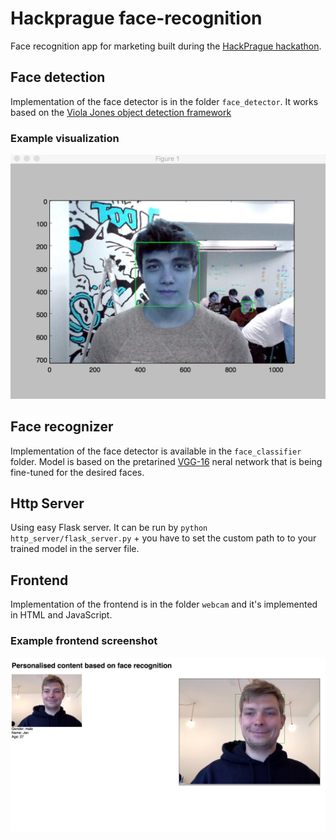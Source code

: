 # Hackprague face-recognition
Face recognition app for marketing built during the [HackPrague hackathon](https://devpost.com/software/hackprague-face-recognition).

## Face detection
Implementation of the face detector is in the folder `face_detector`.
It works based on the [Viola Jones object detection framework](https://en.wikipedia.org/wiki/Viola%E2%80%93Jones_object_detection_framework) 

### Example visualization
![Example face detection](resources/image_test.png)

## Face recognizer
Implementation of the face detector is available in the `face_classifier` folder.
Model is based on the pretarined [VGG-16](http://www.robots.ox.ac.uk/~vgg/research/very_deep/) neral network that is being fine-tuned for the desired faces.

## Http Server
Using easy Flask server.
It can be run by `python http_server/flask_server.py` + you have to set the custom path to to your trained model in the server file.

## Frontend
Implementation of the frontend is in the folder `webcam` and it's implemented in HTML and JavaScript.

### Example frontend screenshot
![Frontend screenshot](resources/image_frontend.png)
